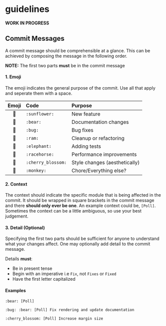 # guidelines

**WORK IN PROGRESS**

## Commit Messages
A commit message should be comprehensible at a glance. This can be achieved by composing
the message in the following order. 

**NOTE:** The first two parts **must** be in the commit message

#### 1. Emoji
The emoji indicates the general purpose of the commit. 
Use all that apply and seperate them with a space.

|      Emoji       | Code               | Purpose                       |
|:----------------:|:-------------------|:------------------------------|
|   :sunflower:    | `:sunflower:`      | New feature                   |
|      :bear:      | `:bear:`           | Documentation changes         |
|      :bug:       | `:bug:`            | Bug fixes                     |
|      :ram:       | `:ram:`            | Cleanup or refactoring        |
|    :elephant:    | `:elephant:`       | Adding tests                  |
|   :racehorse:    | `:racehorse:`      | Performance improvements      |
| :cherry_blossom: | `:cherry_blossom:` | Style changes (aesthetically) |
|     :monkey:     | `:monkey:`         | Chore/Everything else?        |



#### 2. Context
The context should indicate the specific module that is being affected in the commit. It should be wrapped in
square brackets in the commit message and there **should only ever be one**. An example context could be,
`[Poll]`. Sometimes the context can be a little ambiguous, so use your best judgement.


#### 3. Detail (Optional)
Specifying the first two parts should be sufficient for anyone to understand what
your changes affect. One may optionally add detail to the commit message.

Details **must**:
- Be in present tense
- Begin with an imperative i.e `Fix`, not `Fixes` or `Fixed`
- Have the first letter capitalized


#### Examples

```
:bear: [Poll]
```

```
:bug: :bear: [Poll] Fix rendering and update documentation
```

```
:cherry_blossom: [Poll] Increase margin size
```
